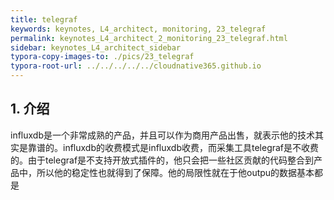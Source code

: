```yaml
---
title: telegraf
keywords: keynotes, L4_architect, monitoring, 23_telegraf
permalink: keynotes_L4_architect_2_monitoring_23_telegraf.html
sidebar: keynotes_L4_architect_sidebar
typora-copy-images-to: ./pics/23_telegraf
typora-root-url: ../../../../../cloudnative365.github.io
---
```


## 1. 介绍

influxdb是一个非常成熟的产品，并且可以作为商用产品出售，就表示他的技术其实是靠谱的。influxdb的收费模式是influxdb收费，而采集工具telegraf是不收费的。由于telegraf是不支持开放式插件的，他只会把一些社区贡献的代码整合到产品中，所以他的稳定性也就得到了保障。他的局限性就在于他outpu的数据基本都是

